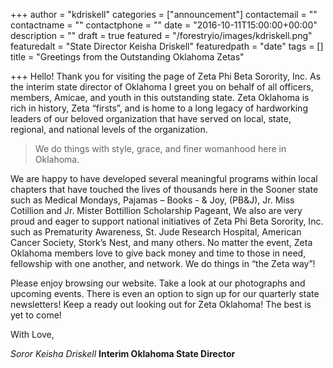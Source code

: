 +++
author = "kdriskell"
categories = ["announcement"]
contactemail = ""
contactname = ""
contactphone = ""
date = "2016-10-11T15:00:00+00:00"
description = ""
draft = true
featured = "/forestryio/images/kdriskell.png"
featuredalt = "State Director Keisha Driskell"
featuredpath = "date"
tags = []
title = "Greetings from the Outstanding Oklahoma Zetas"

+++
Hello! Thank you for visiting the page of Zeta Phi Beta Sorority, Inc. As the interim state director of Oklahoma I greet you on behalf of all officers, members, Amicae, and youth in this outstanding state. Zeta Oklahoma is rich in history, Zeta “firsts”, and is home to a long legacy of hardworking leaders of our beloved organization that have served on local, state, regional, and national levels of the organization.

> We do things with style, grace, and finer womanhood here in Oklahoma. 

We are happy to have developed several meaningful programs within local chapters that have touched the lives of thousands here in the Sooner state such as Medical Mondays, Pajamas – Books - & Joy, (PB&J), Jr. Miss Cotillion and Jr. Mister Bottillion Scholarship Pageant, We also are very proud and eager to support national initiatives of Zeta Phi Beta Sorority, Inc. such as Prematurity Awareness, St. Jude Research Hospital, American Cancer Society, Stork’s Nest, and many others. No matter the event, Zeta Oklahoma members love to give back money and time to those in need, fellowship with one another, and network. We do things in “the Zeta way”!

Please enjoy browsing our website. Take a look at our photographs and upcoming events. There is even an option to sign up for our quarterly state newsletters! Keep a ready out looking out for Zeta Oklahoma! The best is yet to come!

With Love,


*Soror Keisha Driskell*
**Interim Oklahoma State Director**